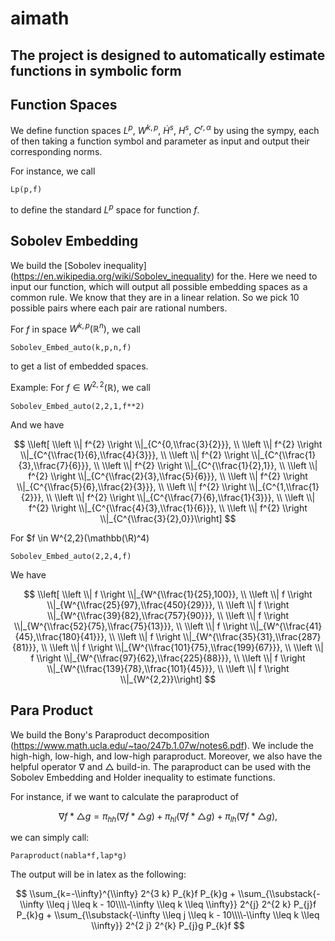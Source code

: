 # aimath

The project is designed to automatically estimate functions in symbolic form
---
## Function Spaces

We define function spaces $L^p$, $W^{k,p}$, $\dot H^s$, $H^s$, $C^{r,\alpha}$ by using the sympy, each of then taking a function symbol and parameter as input and output their corresponding norms.

For instance, we call 

```
Lp(p,f)
```

to define the standard $L^p$ space for function $f$.

## Sobolev Embedding

We build the [Sobolev inequality] (https://en.wikipedia.org/wiki/Sobolev_inequality) for the. Here we need to input our function, which will output all possible embedding spaces as a common rule. We know that they are in a linear relation. So we pick 10 possible pairs where each pair are rational numbers.

For $f$ in space $W^{k,p}(\mathbb{R}^n)$, we call 

```
Sobolev_Embed_auto(k,p,n,f)
```
to get a list of embedded spaces.

Example: For $f \in W^{2,2}(\mathbb{R})$, we call

```
Sobolev_Embed_auto(2,2,1,f**2)
```

And we have 

$$
\\left[ \\left \\|  f^{2} \\right \\|_{C^{0,\\frac{3}{2}}}, \\  \\left \\|  f^{2} \\right \\|_{C^{\\frac{1}{6},\\frac{4}{3}}}, \\  \\left \\|  f^{2} \\right \\|_{C^{\\frac{1}{3},\\frac{7}{6}}}, \\  \\left \\|  f^{2} \\right \\|_{C^{\\frac{1}{2},1}}, \\  \\left \\|  f^{2} \\right \\|_{C^{\\frac{2}{3},\\frac{5}{6}}}, \\  \\left \\|  f^{2} \\right \\|_{C^{\\frac{5}{6},\\frac{2}{3}}}, \\  \\left \\|  f^{2} \\right \\|_{C^{1,\\frac{1}{2}}}, \\  \\left \\|  f^{2} \\right \\|_{C^{\\frac{7}{6},\\frac{1}{3}}}, \\  \\left \\|  f^{2} \\right \\|_{C^{\\frac{4}{3},\\frac{1}{6}}}, \\  \\left \\|  f^{2} \\right \\|_{C^{\\frac{3}{2},0}}\\right]
$$


For $f \in W^{2,2}(\mathbb(\R)^4)

```
Sobolev_Embed_auto(2,2,4,f)
```

We have

$$
\\left[ \\left \\|  f \\right \\|_{W^{\\frac{1}{25},100}}, \\  \\left \\|  f \\right \\|_{W^{\\frac{25}{97},\\frac{450}{29}}}, \\  \\left \\|  f \\right \\|_{W^{\\frac{39}{82},\\frac{757}{90}}}, \\  \\left \\|  f \\right \\|_{W^{\\frac{52}{75},\\frac{75}{13}}}, \\  \\left \\|  f \\right \\|_{W^{\\frac{41}{45},\\frac{180}{41}}}, \\  \\left \\|  f \\right \\|_{W^{\\frac{35}{31},\\frac{287}{81}}}, \\  \\left \\|  f \\right \\|_{W^{\\frac{101}{75},\\frac{199}{67}}}, \\  \\left \\|  f \\right \\|_{W^{\\frac{97}{62},\\frac{225}{88}}}, \\  \\left \\|  f \\right \\|_{W^{\\frac{139}{78},\\frac{101}{45}}}, \\  \\left \\|  f \\right \\|_{W^{2,2}}\\right]
$$
## Para Product 

We build the Bony's Paraproduct decomposition (https://www.math.ucla.edu/~tao/247b.1.07w/notes6.pdf). We include the high-high, low-high, and low-high paraproduct. Moreover, we also have the helpful operator $\nabla$ and $\triangle$ build-in. The paraproduct can be used with the Sobolev Embedding and Holder inequality to estimate functions.

For instance, if we want to calculate the paraproduct of 

$$
\nabla f * \triangle g= \pi_{hh}(\nabla f * \triangle g)+ \pi_{hl}(\nabla f * \triangle g)+\pi_{lh}(\nabla f * \triangle g),
$$

we can simply call:
```
Paraproduct(nabla*f,lap*g)
```

The output will be in latex as the following:

$$
\\sum_{k=-\\infty}^{\\infty} 2^{3 k} P_{k}f P_{k}g + \\sum_{\\substack{-\\infty \\leq j \\leq k - 10\\\\-\\infty \\leq k \\leq \\infty}} 2^{j} 2^{2 k} P_{j}f P_{k}g + \\sum_{\\substack{-\\infty \\leq j \\leq k - 10\\\\-\\infty \\leq k \\leq \\infty}} 2^{2 j} 2^{k} P_{j}g P_{k}f
$$

